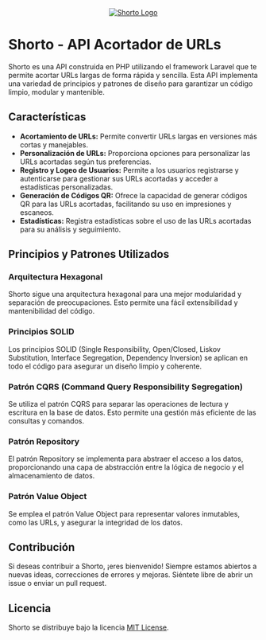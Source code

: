 <div align="center">
  <a href="https://shorto.fly.dev/">  <img src="https://github.com/pupadevs/Shorto-Back-Hex/assets/121895258/5e27f13c-08b2-416f-a459-cc1eb3d96997" alt="Shorto Logo"></a>
</div>

# Shorto - API Acortador de URLs

Shorto es una API construida en PHP utilizando el framework Laravel que te permite acortar URLs largas de forma rápida y sencilla. Esta API implementa una variedad de principios y patrones de diseño para garantizar un código limpio, modular y mantenible.

## Características

- **Acortamiento de URLs:** Permite convertir URLs largas en versiones más cortas y manejables.
- **Personalización de URLs:** Proporciona opciones para personalizar las URLs acortadas según tus preferencias.
- **Registro y Logeo de Usuarios:** Permite a los usuarios registrarse y autenticarse para gestionar sus URLs acortadas y acceder a estadísticas personalizadas.
- **Generación de Códigos QR:** Ofrece la capacidad de generar códigos QR para las URLs acortadas, facilitando su uso en impresiones y escaneos.
- **Estadísticas:** Registra estadísticas sobre el uso de las URLs acortadas para su análisis y seguimiento.

## Principios y Patrones Utilizados

### Arquitectura Hexagonal

Shorto sigue una arquitectura hexagonal para una mejor modularidad y separación de preocupaciones. Esto permite una fácil extensibilidad y mantenibilidad del código.

### Principios SOLID

Los principios SOLID (Single Responsibility, Open/Closed, Liskov Substitution, Interface Segregation, Dependency Inversion) se aplican en todo el código para asegurar un diseño limpio y coherente.

### Patrón CQRS (Command Query Responsibility Segregation)

Se utiliza el patrón CQRS para separar las operaciones de lectura y escritura en la base de datos. Esto permite una gestión más eficiente de las consultas y comandos.

### Patrón Repository

El patrón Repository se implementa para abstraer el acceso a los datos, proporcionando una capa de abstracción entre la lógica de negocio y el almacenamiento de datos.

### Patrón Value Object

Se emplea el patrón Value Object para representar valores inmutables, como las URLs, y asegurar la integridad de los datos.

## Contribución

Si deseas contribuir a Shorto, ¡eres bienvenido! Siempre estamos abiertos a nuevas ideas, correcciones de errores y mejoras. Siéntete libre de abrir un issue o enviar un pull request.

## Licencia

Shorto se distribuye bajo la licencia [MIT License](LICENSE).
